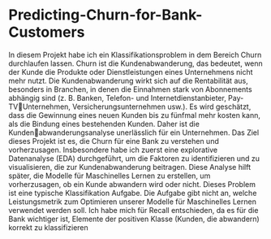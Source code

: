 # Predicting-Churn-for-Bank-Customers


In diesem Projekt habe ich ein Klassifikationsproblem in dem Bereich Churn 
durchlaufen lassen. Churn ist die Kundenabwanderung, das bedeutet, wenn
der Kunde die Produkte oder Dienstleistungen eines Unternehmens nicht
mehr nutzt. Die Kundenabwanderung wirkt sich auf die Rentabilität aus,
besonders in Branchen, in denen die Einnahmen stark von Abonnements
abhängig sind (z. B. Banken, Telefon- und Internetdienstanbieter, Pay-TVUnternehmen, Versicherungsunternehmen usw.). Es wird geschätzt, dass
die Gewinnung eines neuen Kunden bis zu fünfmal mehr kosten kann, als
die Bindung eines bestehenden Kunden. Daher ist die Kundenabwanderungsanalyse unerlässlich für ein Unternehmen. Das Ziel dieses 
Projekt ist es, die Churn für eine Bank zu verstehen und vorherzusagen.
Insbesondere habe ich zuerst eine explorative Datenanalyse (EDA)
durchgeführt, um die Faktoren zu identifizieren und zu visualisieren, die zur
Kundenabwanderung beitragen. Diese Analyse hilft später, die Modelle für 
Maschinelles Lernen zu erstellen, um vorherzusagen, ob ein Kunde 
abwandern wird oder nicht. Dieses Problem ist eine typische Klassifikation
Aufgabe. Die Aufgabe gibt nicht an, welche Leistungsmetrik zum Optimieren
unserer Modelle für Maschinelles Lernen verwendet werden soll. Ich habe 
mich für Recall entschieden, da es für die Bank wichtiger ist, Elemente der 
positiven Klasse (Kunden, die abwandern) korrekt zu klassifizieren

